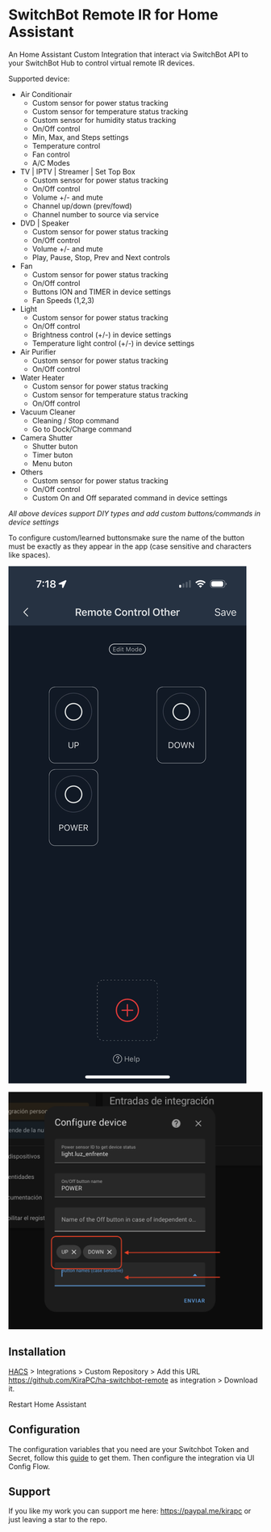 # SwitchBot Remote IR for Home Assistant

An Home Assistant Custom Integration that interact via SwitchBot API to your SwitchBot Hub to control virtual remote IR devices.

Supported device:

* Air Conditionair
	- Custom sensor for power status tracking
	- Custom sensor for temperature status tracking
	- Custom sensor for humidity status tracking
	- On/Off control
	- Min, Max, and Steps settings
	- Temperature control
	- Fan control
	- A/C Modes
* TV | IPTV | Streamer | Set Top Box
	- Custom sensor for power status tracking
	- On/Off control
	- Volume +/- and mute
	- Channel up/down (prev/fowd) 
	- Channel number to source via service
* DVD | Speaker
	- Custom sensor for power status tracking
	- On/Off control
	- Volume +/- and mute
	- Play, Pause, Stop, Prev and Next controls
* Fan
	- Custom sensor for power status tracking
	- On/Off control
	- Buttons ION and TIMER in device settings
	- Fan Speeds (1,2,3)
* Light
	- Custom sensor for power status tracking
	- On/Off control
	- Brightness control (+/-) in device settings
	- Temperature light control (+/-) in device settings
* Air Purifier
	- Custom sensor for power status tracking
	- On/Off control
* Water Heater
	- Custom sensor for power status tracking
	- Custom sensor for temperature status tracking
	- On/Off control
* Vacuum Cleaner
	- Cleaning / Stop command
	- Go to Dock/Charge command
* Camera Shutter
	- Shutter buton
	- Timer buton
	- Menu buton
* Others
	- Custom sensor for power status tracking
	- On/Off control
	- Custom On and Off separated command in device settings

_All above devices support DIY types and add custom buttons/commands in device settings_

To configure custom/learned buttonsmake sure the name of the button must be exactly as they appear in the app (case sensitive and characters like spaces).

![SwitchBot app device](./docs/app.png "SwitchBot app device")

![Home Assistant integration settings](./docs/settings.png "Home Assistant integration settings")

## Installation

[HACS](https://hacs.xyz/) > Integrations > Custom Repository > Add this URL <https://github.com/KiraPC/ha-switchbot-remote> as integration > Download it.

Restart Home Assistant

## Configuration

The configuration variables that you need are your Switchbot Token and Secret, follow this [guide](https://github.com/OpenWonderLabs/SwitchBotAPI#getting-started) to get them.
Then configure the integration via UI Config Flow.

## Support

If you like my work you can support me here: https://paypal.me/kirapc or just leaving a star to the repo.
